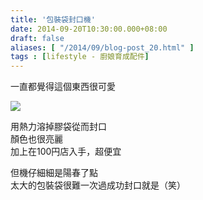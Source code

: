 ```yaml
---
title: '包裝袋封口機'
date: 2014-09-20T10:30:00.000+08:00
draft: false
aliases: [ "/2014/09/blog-post_20.html" ]
tags : [lifestyle - 廚娘育成配件]
---
```


一直都覺得這個東西很可愛  

[![](https://1.bp.blogspot.com/-q9f1JhP0gF0/XExxLn2WzbI/AAAAAAAAG8g/AyY5eOjT64oMf7bCx3TRaypNYnV4RCPIgCLcBGAs/s640/15254877961_78a5ba782e_z.jpg)](https://1.bp.blogspot.com/-q9f1JhP0gF0/XExxLn2WzbI/AAAAAAAAG8g/AyY5eOjT64oMf7bCx3TRaypNYnV4RCPIgCLcBGAs/s1600/15254877961_78a5ba782e_z.jpg)

用熱力溶掉膠袋從而封口  
顏色也很亮麗  
加上在100円店入手，超便宜  
  
但機仔細細是陽春了點  
太大的包裝袋很難一次過成功封口就是（笑）